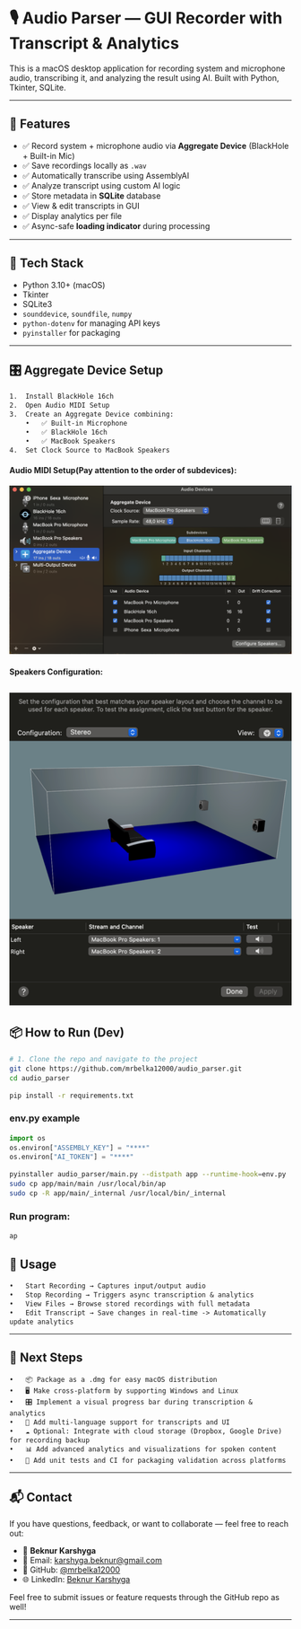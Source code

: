 # 🎙️ Audio Parser — GUI Recorder with Transcript & Analytics

This is a macOS desktop application for recording system and microphone audio, transcribing it, and analyzing the result using AI. Built with Python, Tkinter, SQLite.

---

## 🚀 Features

- ✅ Record system + microphone audio via **Aggregate Device** (BlackHole + Built-in Mic)
- ✅ Save recordings locally as `.wav`
- ✅ Automatically transcribe using AssemblyAI
- ✅ Analyze transcript using custom AI logic
- ✅ Store metadata in **SQLite** database
- ✅ View & edit transcripts in GUI
- ✅ Display analytics per file
- ✅ Async-safe **loading indicator** during processing

---

## 🧰 Tech Stack

- Python 3.10+ (macOS)
- Tkinter
- SQLite3
- `sounddevice`, `soundfile`, `numpy`
- `python-dotenv` for managing API keys
- `pyinstaller` for packaging

---


## 🎛 Aggregate Device Setup
	
	1.	Install BlackHole 16ch
	2.	Open Audio MIDI Setup
	3.	Create an Aggregate Device combining:
		•	✅ Built-in Microphone
		•	✅ BlackHole 16ch
    	•	✅ MacBook Speakers
    4.  Set Clock Source to MacBook Speakers


#### Audio MIDI Setup(Pay attention to the order of subdevices):
![alt text](docs/audio_midi_setup.png)

#### Speakers Configuration:
![img.png](docs/speakers_configuration.png)
---

## 📦 How to Run (Dev)

```bash
# 1. Clone the repo and navigate to the project
git clone https://github.com/mrbelka12000/audio_parser.git
cd audio_parser
```

```bash
pip install -r requirements.txt
```

### env.py example
```python
import os
os.environ["ASSEMBLY_KEY"] = "****"
os.environ["AI_TOKEN"] = "****"
```

```bash
pyinstaller audio_parser/main.py --distpath app --runtime-hook=env.py
sudo cp app/main/main /usr/local/bin/ap
sudo cp -R app/main/_internal /usr/local/bin/_internal
```


### Run program:

```bash
ap
```

## 🧪 Usage
	•	Start Recording → Captures input/output audio
	•	Stop Recording → Triggers async transcription & analytics
	•	View Files → Browse stored recordings with full metadata
	•	Edit Transcript → Save changes in real-time -> Automatically update analytics


---

## 🚀 Next Steps

    •	📦 Package as a .dmg for easy macOS distribution
    •	🖥 Make cross-platform by supporting Windows and Linux
    •	🎛 Implement a visual progress bar during transcription & analytics
    •	💬 Add multi-language support for transcripts and UI
    •	☁️ Optional: Integrate with cloud storage (Dropbox, Google Drive) for recording backup
    •	📊 Add advanced analytics and visualizations for spoken content
    •	🧪 Add unit tests and CI for packaging validation across platforms

---
## 📬 Contact

If you have questions, feedback, or want to collaborate — feel free to reach out:

- 👤 **Beknur Karshyga**
- 📧 Email: [karshyga.beknur@gmail.com](mailto:karshyga.beknur@gmail.com)
- 💼 GitHub: [@mrbelka12000](https://github.com/mrbelka12000)
- 🌐 LinkedIn: [Beknur Karshyga](https://www.linkedin.com/in/beknur-karshyga)

Feel free to submit issues or feature requests through the GitHub repo as well!

---